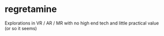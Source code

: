 # regretamine
Explorations in VR / AR / MR with no high end tech and little practical value (or so it seems)
